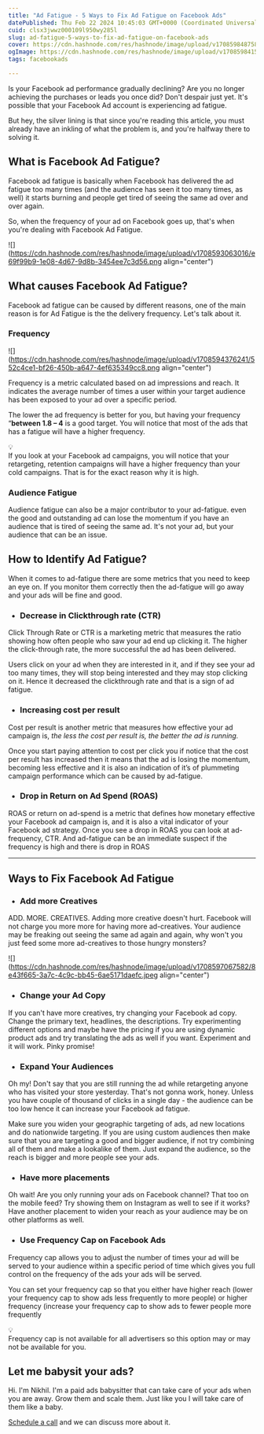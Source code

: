 ```yaml
---
title: "Ad Fatigue - 5 Ways to Fix Ad Fatigue on Facebook Ads"
datePublished: Thu Feb 22 2024 10:45:03 GMT+0000 (Coordinated Universal Time)
cuid: clsx3jwwz000109l950wy285l
slug: ad-fatigue-5-ways-to-fix-ad-fatigue-on-facebook-ads
cover: https://cdn.hashnode.com/res/hashnode/image/upload/v1708598487584/800c9902-4897-4bcd-9efd-9a7dbf5d4dcf.png
ogImage: https://cdn.hashnode.com/res/hashnode/image/upload/v1708598415987/1b5ad924-88c0-4792-9f29-3afba7c27055.png
tags: facebookads

---
```


Is your Facebook ad performance gradually declining? Are you no longer achieving the purchases or leads you once did? Don't despair just yet. It's possible that your Facebook Ad account is experiencing ad fatigue.

But hey, the silver lining is that since you're reading this article, you must already have an inkling of what the problem is, and you're halfway there to solving it.

## What is Facebook Ad Fatigue?

Facebook ad fatigue is basically when Facebook has delivered the ad fatigue too many times (and the audience has seen it too many times, as well) it starts burning and people get tired of seeing the same ad over and over again.

So, when the frequency of your ad on Facebook goes up, that's when you're dealing with Facebook Ad Fatigue.

![](https://cdn.hashnode.com/res/hashnode/image/upload/v1708593063016/e69f99b9-1e08-4d67-9d8b-3454ee7c3d56.png align="center")

## What causes Facebook Ad Fatigue?

Facebook ad fatigue can be caused by different reasons, one of the main reason is for Ad Fatigue is the the delivery frequency. Let's talk about it.

### Frequency

![](https://cdn.hashnode.com/res/hashnode/image/upload/v1708594376241/552c4ce1-bf26-450b-a647-4ef635349cc8.png align="center")

Frequency is a metric calculated based on ad impressions and reach. It indicates the average number of times a user within your target audience has been exposed to your ad over a specific period.

The lower the ad frequency is better for you, but having your frequency “**between 1.8 – 4** is a good target. You will notice that most of the ads that has a fatigue will have a higher frequency.

<div data-node-type="callout">
<div data-node-type="callout-emoji">💡</div>
<div data-node-type="callout-text">If you look at your Facebook ad campaigns, you will notice that your retargeting, retention campaigns will have a higher frequency than your cold campaigns. That is for the exact reason why it is high.</div>
</div>

### Audience Fatigue

Audience fatigue can also be a major contributor to your ad-fatigue. even the good and outstanding ad can lose the momentum if you have an audience that is tired of seeing the same ad. It's not your ad, but your audience that can be an issue.

## How to Identify Ad Fatigue?

When it comes to ad-fatigue there are some metrics that you need to keep an eye on. If you monitor them correctly then the ad-fatigue will go away and your ads will be fine and good.

* ### Decrease in Clickthrough rate (CTR)
    

Click Through Rate or CTR is a marketing metric that measures the ratio showing how often people who saw your ad end up clicking it. The higher the click-through rate, the more successful the ad has been delivered.

Users click on your ad when they are interested in it, and if they see your ad too many times, they will stop being interested and they may stop clicking on it. Hence it decreased the clickthrough rate and that is a sign of ad fatigue.

* ### Increasing cost per result
    

Cost per result is another metric that measures how effective your ad campaign is, *the less the cost per result is, the better the ad is running.*

Once you start paying attention to cost per click you if notice that the cost per result has increased then it means that the ad is losing the momentum, becoming less effective and it is also an indication of it’s of plummeting campaign performance which can be caused by ad-fatigue.

* ### Drop in Return on Ad Spend (ROAS)
    

ROAS or return on ad-spend is a metric that defines how monetary effective your Facebook ad campaign is, and it is also a vital indicator of your Facebook ad strategy. Once you see a drop in ROAS you can look at ad-frequency, CTR. And ad-fatigue can be an immediate suspect if the frequency is high and there is drop in ROAS

---

## Ways to Fix Facebook Ad Fatigue

* ### Add more Creatives
    

ADD. MORE. CREATIVES. Adding more creative doesn't hurt. Facebook will not charge you more more for having more ad-creatives. Your audience may be freaking out seeing the same ad again and again, why won't you just feed some more ad-creatives to those hungry monsters?

![](https://cdn.hashnode.com/res/hashnode/image/upload/v1708597067582/8e43f665-3a7c-4c9c-bb45-6ae5171daefc.jpeg align="center")

* ### Change your Ad Copy
    

If you can't have more creatives, try changing your Facebook ad copy. Change the primary text, headlines, the descriptions. Try experimenting different options and maybe have the pricing if you are using dynamic product ads and try translating the ads as well if you want. Experiment and it will work. Pinky promise!

* ### Expand Your Audiences
    

Oh my! Don't say that you are still running the ad while retargeting anyone who has visited your store yesterday. That's not gonna work, honey. Unless you have couple of thousand of clicks in a single day - the audience can be too low hence it can increase your Facebook ad fatigue.

Make sure you widen your geographic targeting of ads, ad new locations and do nationwide targeting. If you are using custom audiences then make sure that you are targeting a good and bigger audience, if not try combining all of them and make a lookalike of them. Just expand the audience, so the reach is bigger and more people see your ads.

* ### Have more placements
    

Oh wait! Are you only running your ads on Facebook channel? That too on the mobile feed? Try showing them on Instagram as well to see if it works? Have another placement to widen your reach as your audience may be on other platforms as well.

* ### Use Frequency Cap on Facebook Ads
    

Frequency cap allows you to adjust the number of times your ad will be served to your audience within a specific period of time which gives you full control on the frequency of the ads your ads will be served.

You can set your frequency cap so that you either have higher reach (lower your frequency cap to show ads less frequently to more people) or higher frequency (increase your frequency cap to show ads to fewer people more frequently

<div data-node-type="callout">
<div data-node-type="callout-emoji">💡</div>
<div data-node-type="callout-text">Frequency cap is not available for all advertisers so this option may or may not be available for you.</div>
</div>

## Let me babysit your ads?

Hi. I'm Nikhil. I'm a paid ads babysitter that can take care of your ads when you are away. Grow them and scale them. Just like you I will take care of them like a baby.

[Schedule a call](https://calendly.com/nikhil-pro/30min?utm_source=babysitter_ads_new&utm_medium=nikhil.pro&utm_campaign=free&month=2022-08) and we can discuss more about it.